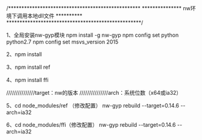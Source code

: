 /**************************************************
*************** nw环境下调用本地dll文件  **********
***************************************************/  

1、全局安装nw-gyp模块
npm install -g nw-gyp
npm config set python python2.7
npm config set msvs_version 2015


2、npm install

3、npm install ref

4、npm install ffi

///////////////target：nw的版本
///////////////arch：系统位数（x64或ia32）

5、cd node_modules/ref （修改配置）
nw-gyp rebuild --target=0.14.6 --arch=ia32

6、cd node_modules/ffi（修改配置）
nw-gyp rebuild --target=0.14.6 --arch=ia32